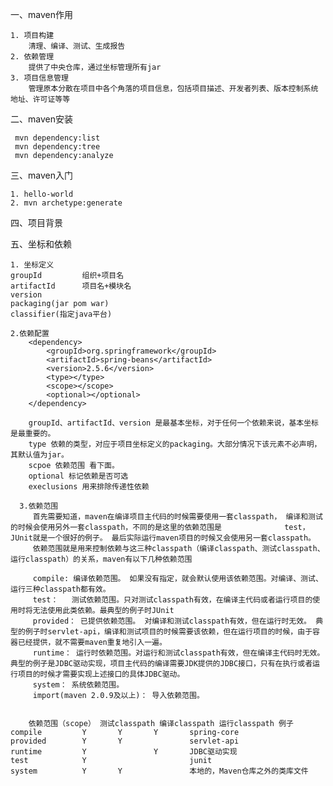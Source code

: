 一、maven作用

    1. 项目构建
        清理、编译、测试、生成报告
    2. 依赖管理
        提供了中央仓库，通过坐标管理所有jar
    3. 项目信息管理
        管理原本分散在项目中各个角落的项目信息，包括项目描述、开发者列表、版本控制系统地址、许可证等等
二、maven安装

     mvn dependency:list
     mvn dependency:tree
     mvn dependency:analyze



三、maven入门

    1. hello-world
    2. mvn archetype:generate
    
    
    
    
    
    
    
    

四、项目背景











五、坐标和依赖

    1. 坐标定义
    groupId         组织+项目名
    artifactId      项目名+模块名
    version 
    packaging(jar pom war) 
    classifier(指定java平台)

    2.依赖配置
        <dependency>
			<groupId>org.springframework</groupId>
			<artifactId>spring-beans</artifactId>
			<version>2.5.6</version>
			<type></type>
			<scope></scope>
			<optional></optional>
		</dependency>
        
        groupId、artifactId、version 是最基本坐标，对于任何一个依赖来说，基本坐标是最重要的。
        type 依赖的类型，对应于项目坐标定义的packaging。大部分情况下该元素不必声明，其默认值为jar。
        scpoe 依赖范围 看下面。
        optional 标记依赖是否可选 
        execlusions 用来排除传递性依赖
      
      3.依赖范围
         首先需要知道，maven在编译项目主代码的时候需要使用一套classpath， 编译和测试的时候会使用另外一套classpath，不同的是这里的依赖范围是              test，JUnit就是一个很好的例子。 最后实际运行maven项目的时候又会使用另一套classpath。
         依赖范围就是用来控制依赖与这三种classpath（编译classpath、测试classpath、运行classpath）的关系，maven有以下几种依赖范围
         
         compile: 编译依赖范围。 如果没有指定，就会默认使用该依赖范围。对编译、测试、运行三种classpath都有效。
         test：   测试依赖范围。只对测试classpath有效，在编译主代码或者运行项目的使用时将无法使用此类依赖。最典型的例子时JUnit
         provided： 已提供依赖范围。 对编译和测试classpath有效，但在运行时无效。 典型的例子时servlet-api，编译和测试项目的时候需要该依赖，但在运行项目的时候，由于容器已经提供，就不需要maven重复地引入一遍。
         runtime： 运行时依赖范围。对运行和测试classpath有效，但在编译主代码时无效。 典型的例子是JDBC驱动实现，项目主代码的编译需要JDK提供的JDBC接口，只有在执行或者运行项目的时候才需要实现上述接口的具体JDBC驱动。
         system： 系统依赖范围。
         import(maven 2.0.9及以上)： 导入依赖范围。
      
      
        依赖范围（scope）	测试classpath	编译classpath	运行classpath	例子
	compile			Y		Y		Y		spring-core
	provided	 	Y	 	Y				servlet-api
	runtime			Y	 			Y		JDBC驱动实现
	test			Y	 	 				junit
	system			Y		Y	 			本地的，Maven仓库之外的类库文件

        
        
        
        
        
        
        
        
        
        
